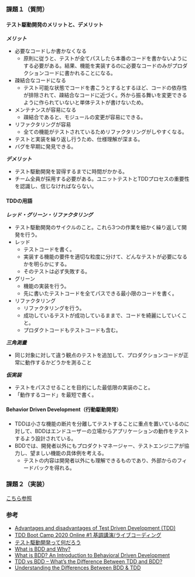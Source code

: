 ### 課題１（質問）
#### テスト駆動開発のメリットと、デメリット
***メリット***
- 必要なコードしか書かなくなる
    - 原則に従うと、テストが全てパスしたら本番のコードを書かないようにする必要がある。結果、機能を実装するのに必要なコードのみがプロダクションコードに書かれることになる。
- 疎結合なコードになる
    - テスト可能な状態でコードを書こうとするとするほど、コードの依存性が排除されて、疎結合なコードに近づく。外から振る舞いを変更できるように作られていないと単体テストが書けないため。
- メンテナンスが容易になる
    - 疎結合であると、モジュールの変更が容易にできる。
- リファクタリングが容易
    - 全ての機能がテストされているためリファクタリングがしやすくなる。
- テストと実装を繰り返し行うため、仕様理解が深まる。
- バグを早期に発見できる。

***デメリット***
- テスト駆動開発を習得するまでに時間がかかる。
- チーム全員が採用する必要がある。ユニットテストとTDDプロセスの重要性を認識し、信じなければならない。


#### TDDの用語
***レッド・グリーン・リファクタリング***
- テスト駆動開発のサイクルのこと。これら3つの作業を細かく繰り返して開発を行う。
- レッド
    - テストコードを書く。
    - 実装する機能の要件を適切な粒度に分けて、どんなテストが必要になるかを明らかにする。
    - そのテストは必ず失敗する。
- グリーン
    - 機能の実装を行う。
    - 先に書いたテストコードを全てパスできる最小限のコードを書く。
- リファクタリング
    - リファクタリングを行う。
    - 成功しているテストが成功しているままで、コードを綺麗にしていくこと。
    - プロダクトコードもテストコードも含む。

***三角測量***
- 同じ対象に対して違う観点のテストを追加して、プロダクションコードが正常に動作するかどうかを測ること

***仮実装***
- テストをパスさせることを目的にした最低限の実装のこと。
- 「動作するコード」を最短で書く。

#### Behavior Driven Development（行動駆動開発）
- TDDは小さな機能の断片を分離してテストすることに重点を置いているのに対して、BDDはエンドユーザーの立場からアプリケーションの動作をテストするよう設計されている。
- BDDでは、開発者以外にもプロダクトマネージャー、テストエンジニアが協力し、望ましい機能の具体例を考える。
    - テストの内容は開発者以外にも理解できるものであり、外部からのフィードバックを得れる。

### 課題２（実装）
[こちら参照](https://github.com/yudai64/jestSample/commit/f630605bef6617df1327ed49f4a893ac2b4ba4b5)

### 参考
- [Advantages and disadvantages of Test Driven Development (TDD)](https://www.geeksforgeeks.org/advantages-and-disadvantages-of-test-driven-development-tdd/)
- [TDD Boot Camp 2020 Online #1 基調講演/ライブコーディング](https://www.youtube.com/watch?v=Q-FJ3XmFlT8)
- [テスト駆動開発って何だろう](https://dev.classmethod.jp/articles/what-tdd/)
- [What is BDD and Why?](https://medium.com/codeops/what-is-bdd-and-why-936e80bce511)
- [What is BDD? An Introduction to Behavioral Driven Development](https://blog.testlodge.com/what-is-bdd/)
- [TDD vs BDD – What’s the Difference Between TDD and BDD?](https://blog.testlodge.com/tdd-vs-bdd/)
- [Understanding the Differences Between BDD & TDD](https://cucumber.io/blog/bdd/bdd-vs-tdd/)
